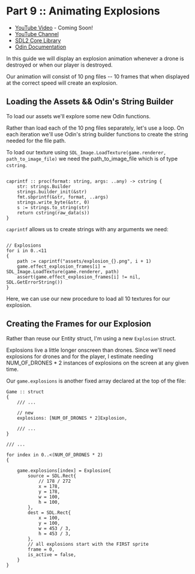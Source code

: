 # Part 9 :: Animating Explosions

* [YouTube Video]() - Coming Soon!
* [YouTube Channel](https://www.youtube.com/@HandmadeGamesDev)
* [SDL2 Core Library](https://wiki.libsdl.org/CategoryAPI)
* [Odin Documentation](https://github.com/odin-lang/Odin/wiki)

In this guide we will display an explosion animation whenever a drone is destroyed or when our player is destroyed.

Our animation will consist of 10 png files -- 10 frames that when displayed at the correct speed will create an explosion.

## Loading the Assets && Odin's String Builder

To load our assets we'll explore some new Odin functions.

Rather than load each of the 10 png files separately, let's use a loop. On each iteration we'll use Odin's string builder functions to create the string needed for the file path.

To load our texture using `SDL_Image.LoadTexture(game.renderer, path_to_image_file)` we need the path_to_image_file which is of type `cstring`.

```odin

caprintf :: proc(format: string, args: ..any) -> cstring {
    str: strings.Builder
    strings.builder_init(&str)
    fmt.sbprintf(&str, format, ..args)
    strings.write_byte(&str, 0)
    s := strings.to_string(str)
    return cstring(raw_data(s))
}

```

`caprintf` allows us to create strings with any arguments we need:

```odin

// Explosions
for i in 0..<11
{
	path := caprintf("assets/explosion_{}.png", i + 1)
	game.effect_explosion_frames[i] = SDL_Image.LoadTexture(game.renderer, path)
	assert(game.effect_explosion_frames[i] != nil, SDL.GetErrorString())
}

```

Here, we can use our new procedure to load all 10 textures for our explosion.


## Creating the Frames for our Explosion

Rather than reuse our Entity struct, I'm using a new `Explosion` struct.

Explosions live a little longer onscreen than drones. Since we'll need explosions for drones and for the player, I estimate needing NUM_OF_DRONES * 2 instances of explosions on the screen at any given time.

Our `game.explosions` is another fixed array declared at the top of the file:

```odin
Game :: struct
{
	/// ...

	// new
	explosions: [NUM_OF_DRONES * 2]Explosion,

	/// ...
}

/// ...

for index in 0..<(NUM_OF_DRONES * 2)
{

	game.explosions[index] = Explosion{
		source = SDL.Rect{
			// 178 / 272
			x = 178,
			y = 178,
			w = 100,
			h = 100,
		},
		dest = SDL.Rect{
			x = 100,
			y = 100,
			w = 453 / 3,
			h = 453 / 3,
		},
		// all explosions start with the FIRST sprite
		frame = 0,
		is_active = false,
	}
}



```